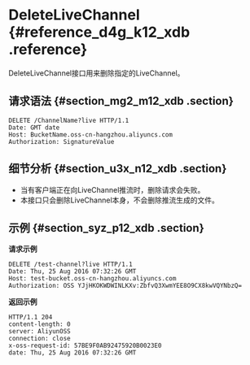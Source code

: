 # DeleteLiveChannel {#reference_d4g_k12_xdb .reference}

DeleteLiveChannel接口用来删除指定的LiveChannel。

## 请求语法 {#section_mg2_m12_xdb .section}

```
DELETE /ChannelName?live HTTP/1.1
Date: GMT date
Host: BucketName.oss-cn-hangzhou.aliyuncs.com
Authorization: SignatureValue
```

## 细节分析 {#section_u3x_n12_xdb .section}

-   当有客户端正在向LiveChannel推流时，删除请求会失败。
-   本接口只会删除LiveChannel本身，不会删除推流生成的文件。

## 示例 {#section_syz_p12_xdb .section}

**请求示例**

```
DELETE /test-channel?live HTTP/1.1
Date: Thu, 25 Aug 2016 07:32:26 GMT
Host: test-bucket.oss-cn-hangzhou.aliyuncs.com
Authorization: OSS YJjHKOKWDWINLKXv:ZbfvQ3XwmYEE8O9CX8kwVQYNbzQ=
```

**返回示例**

```
HTTP/1.1 204
content-length: 0
server: AliyunOSS
connection: close
x-oss-request-id: 57BE9F0AB92475920B0023E0
date: Thu, 25 Aug 2016 07:32:26 GMT
```

